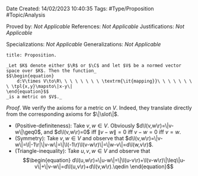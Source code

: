 <div class="topSpace"></div>

Date Created: 14/02/2023 10:40:35
Tags: #Type/Proposition #Topic/Analysis

Proved by: _Not Applicable_
References: _Not Applicable_
Justifications: _Not Applicable_

Specializations: _Not Applicable_
Generalizations: _Not Applicable_

``` ad-Proposition
title: Proposition.

_Let $K$ denote either $\R$ or $\C$ and let $V$ be a normed vector space over $K$. Then the function_
$$\begin{equation}
    d:V\times V\to\R\ \ \ \ \ \ \ \ \textrm{\it{mapping}}\ \ \ \ \ \ \ \ \tpl{x,y}\mapsto\|x-y\|
\end{equation}$$
_is a metric on $V$._

```

_Proof_. We verify the axioms for a metric on $V$. Indeed, they translate directly from the corresponding axioms for $\|\slot\|$.
* (Positive-definiteness): Take $v,w\in V$. Obviously $d\l(v,w\r)=\|v-w\|\geq0$, and $d\l(v,w\r)=0$ iff $\|v-w\|=0$ iff $v-w=0$ iff $v=w$.
* (Symmetry): Take $v,w\in V$ and observe that $d\l(v,w\r)=\|v-w\|=\l|-1\r|\|v-w\|=\|\l(-1\r)\l(v-w\r)\|=\|w-v\|=d\l(w,v\r)$.
* (Triangle-inequality): Take $u,v,w\in V$ and observe that
$$\begin{equation}
    d\l(u,w\r)=\|u-w\|=\|\l(u-v\r)+\l(v-w\r)\|\leq\|u-v\|+\|v-w\|=d\l(u,v\r)+d\l(v,w\r).\qedin
\end{equation}$$
